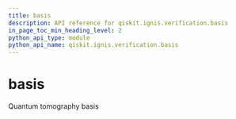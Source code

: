```yaml
---
title: basis
description: API reference for qiskit.ignis.verification.basis
in_page_toc_min_heading_level: 2
python_api_type: module
python_api_name: qiskit.ignis.verification.basis
---
```


# basis

Quantum tomography basis

